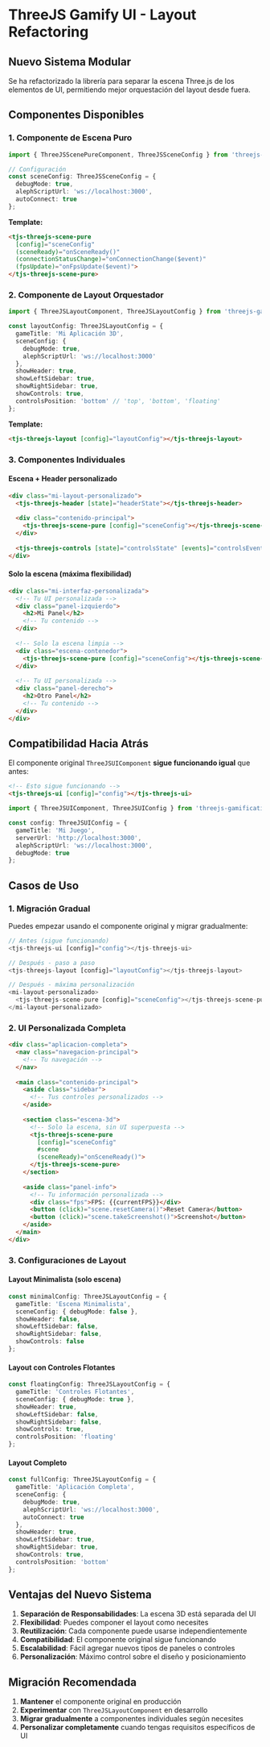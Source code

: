 # ThreeJS Gamify UI - Layout Refactoring

## Nuevo Sistema Modular

Se ha refactorizado la librería para separar la escena Three.js de los elementos de UI, permitiendo mejor orquestación del layout desde fuera.

## Componentes Disponibles

### 1. Componente de Escena Puro
```typescript
import { ThreeJSScenePureComponent, ThreeJSSceneConfig } from 'threejs-gamification-ui';

// Configuración
const sceneConfig: ThreeJSSceneConfig = {
  debugMode: true,
  alephScriptUrl: 'ws://localhost:3000',
  autoConnect: true
};
```

**Template:**
```html
<tjs-threejs-scene-pure 
  [config]="sceneConfig"
  (sceneReady)="onSceneReady()"
  (connectionStatusChange)="onConnectionChange($event)"
  (fpsUpdate)="onFpsUpdate($event)">
</tjs-threejs-scene-pure>
```

### 2. Componente de Layout Orquestador
```typescript
import { ThreeJSLayoutComponent, ThreeJSLayoutConfig } from 'threejs-gamification-ui';

const layoutConfig: ThreeJSLayoutConfig = {
  gameTitle: 'Mi Aplicación 3D',
  sceneConfig: {
    debugMode: true,
    alephScriptUrl: 'ws://localhost:3000'
  },
  showHeader: true,
  showLeftSidebar: true,
  showRightSidebar: true,
  showControls: true,
  controlsPosition: 'bottom' // 'top', 'bottom', 'floating'
};
```

**Template:**
```html
<tjs-threejs-layout [config]="layoutConfig"></tjs-threejs-layout>
```

### 3. Componentes Individuales

#### Escena + Header personalizado
```html
<div class="mi-layout-personalizado">
  <tjs-threejs-header [state]="headerState"></tjs-threejs-header>
  
  <div class="contenido-principal">
    <tjs-threejs-scene-pure [config]="sceneConfig"></tjs-threejs-scene-pure>
  </div>
  
  <tjs-threejs-controls [state]="controlsState" [events]="controlsEvents"></tjs-threejs-controls>
</div>
```

#### Solo la escena (máxima flexibilidad)
```html
<div class="mi-interfaz-personalizada">
  <!-- Tu UI personalizada -->
  <div class="panel-izquierdo">
    <h2>Mi Panel</h2>
    <!-- Tu contenido -->
  </div>
  
  <!-- Solo la escena limpia -->
  <div class="escena-contenedor">
    <tjs-threejs-scene-pure [config]="sceneConfig"></tjs-threejs-scene-pure>
  </div>
  
  <!-- Tu UI personalizada -->
  <div class="panel-derecho">
    <h2>Otro Panel</h2>
    <!-- Tu contenido -->
  </div>
</div>
```

## Compatibilidad Hacia Atrás

El componente original `ThreeJSUIComponent` **sigue funcionando igual** que antes:

```html
<!-- Esto sigue funcionando -->
<tjs-threejs-ui [config]="config"></tjs-threejs-ui>
```

```typescript
import { ThreeJSUIComponent, ThreeJSUIConfig } from 'threejs-gamification-ui';

const config: ThreeJSUIConfig = {
  gameTitle: 'Mi Juego',
  serverUrl: 'http://localhost:3000',
  alephScriptUrl: 'ws://localhost:3000',
  debugMode: true
};
```

## Casos de Uso

### 1. Migración Gradual
Puedes empezar usando el componente original y migrar gradualmente:

```typescript
// Antes (sigue funcionando)
<tjs-threejs-ui [config]="config"></tjs-threejs-ui>

// Después - paso a paso
<tjs-threejs-layout [config]="layoutConfig"></tjs-threejs-layout>

// Después - máxima personalización
<mi-layout-personalizado>
  <tjs-threejs-scene-pure [config]="sceneConfig"></tjs-threejs-scene-pure>
</mi-layout-personalizado>
```

### 2. UI Personalizada Completa
```html
<div class="aplicacion-completa">
  <nav class="navegacion-principal">
    <!-- Tu navegación -->
  </nav>
  
  <main class="contenido-principal">
    <aside class="sidebar">
      <!-- Tus controles personalizados -->
    </aside>
    
    <section class="escena-3d">
      <!-- Solo la escena, sin UI superpuesta -->
      <tjs-threejs-scene-pure 
        [config]="sceneConfig"
        #scene
        (sceneReady)="onSceneReady()">
      </tjs-threejs-scene-pure>
    </section>
    
    <aside class="panel-info">
      <!-- Tu información personalizada -->
      <div class="fps">FPS: {{currentFPS}}</div>
      <button (click)="scene.resetCamera()">Reset Camera</button>
      <button (click)="scene.takeScreenshot()">Screenshot</button>
    </aside>
  </main>
</div>
```

### 3. Configuraciones de Layout

#### Layout Minimalista (solo escena)
```typescript
const minimalConfig: ThreeJSLayoutConfig = {
  gameTitle: 'Escena Minimalista',
  sceneConfig: { debugMode: false },
  showHeader: false,
  showLeftSidebar: false,
  showRightSidebar: false,
  showControls: false
};
```

#### Layout con Controles Flotantes
```typescript
const floatingConfig: ThreeJSLayoutConfig = {
  gameTitle: 'Controles Flotantes',
  sceneConfig: { debugMode: true },
  showHeader: true,
  showLeftSidebar: false,
  showRightSidebar: false,
  showControls: true,
  controlsPosition: 'floating'
};
```

#### Layout Completo
```typescript
const fullConfig: ThreeJSLayoutConfig = {
  gameTitle: 'Aplicación Completa',
  sceneConfig: { 
    debugMode: true,
    alephScriptUrl: 'ws://localhost:3000',
    autoConnect: true
  },
  showHeader: true,
  showLeftSidebar: true,
  showRightSidebar: true,
  showControls: true,
  controlsPosition: 'bottom'
};
```

## Ventajas del Nuevo Sistema

1. **Separación de Responsabilidades**: La escena 3D está separada del UI
2. **Flexibilidad**: Puedes componer el layout como necesites
3. **Reutilización**: Cada componente puede usarse independientemente
4. **Compatibilidad**: El componente original sigue funcionando
5. **Escalabilidad**: Fácil agregar nuevos tipos de paneles o controles
6. **Personalización**: Máximo control sobre el diseño y posicionamiento

## Migración Recomendada

1. **Mantener** el componente original en producción
2. **Experimentar** con `ThreeJSLayoutComponent` en desarrollo
3. **Migrar gradualmente** a componentes individuales según necesites
4. **Personalizar completamente** cuando tengas requisitos específicos de UI
